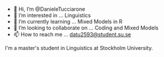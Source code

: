 - 👋 Hi, I’m @DanieleTucciarone
- 👀 I’m interested in ... Linguistics
- 🌱 I’m currently learning ... Mixed Models in R
- 💞️ I’m looking to collaborate on ... Coding and Mixed Models
- 📫 How to reach me ... datu2593@student.su.se

<!---
DanieleTucciarone/DanieleTucciarone is a ✨ special ✨ repository because its `README.md` (this file) appears on your GitHub profile.
You can click the Preview link to take a look at your changes.
--->
I'm a master's student in Linguistics at Stockholm University.
